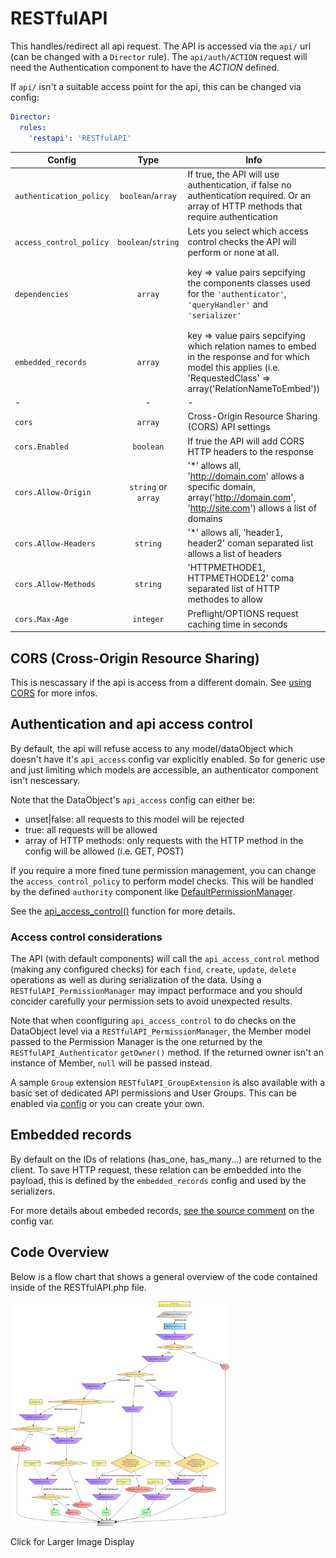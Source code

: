 # RESTfulAPI

This handles/redirect all api request. The API is accessed via the `api/` url (can be changed with a `Director` rule). The `api/auth/ACTION` request will need the Authentication component to have the *ACTION* defined.

If `api/` isn't a suitable access point for the api, this can be changed via config:
```yaml
Director:
  rules:
    'restapi': 'RESTfulAPI'
```

Config | Type | Info | Default
--- | :---: | --- | ---
`authentication_policy` | `boolean`/`array` | If true, the API will use authentication, if false no authentication required. Or an array of HTTP methods that require authentication | false
`access_control_policy` | `boolean`/`string` | Lets you select which access control checks the API will perform or none at all. | 'ACL_CHECK_CONFIG_ONLY'
`dependencies` | `array` | key => value pairs sepcifying the components classes used for the `'authenticator'`, `'queryHandler'` and `'serializer'`  | 'authenticator' => '%$RESTfulAPI_TokenAuthenticator', 'queryHandler' => '%$RESTfulAPI_DefaultQueryHandler', 'serializer' => '%$RESTfulAPI_BasicSerializer'
`embedded_records` | `array` | key => value pairs sepcifying which relation names to embed in the response and for which model this applies (i.e. 'RequestedClass' => array('RelationNameToEmbed')) | n/a
- | - | - | -
`cors` | `array` | Cross-Origin Resource Sharing (CORS) API settings |
`cors.Enabled` | `boolean` | If true the API will add CORS HTTP headers to the response | true
`cors.Allow-Origin` | `string` or `array` | '\*' allows all, 'http://domain.com' allows a specific domain, array('http://domain.com', 'http://site.com') allows a list of domains | '\*'
`cors.Allow-Headers` | `string` | '\*' allows all, 'header1, header2' coman separated list allows a list of headers | '\*'
`cors.Allow-Methods` | `string` | 'HTTPMETHODE1, HTTPMETHODE12' coma separated list of HTTP methodes to allow | 'OPTIONS, POST, GET, PUT, DELETE'
`cors.Max-Age` | `integer` | Preflight/OPTIONS request caching time in seconds | 86400


## CORS (Cross-Origin Resource Sharing)

This is nescassary if the api is access from a different domain. See [using CORS](http://www.html5rocks.com/en/tutorials/cors/) for more infos.


## Authentication and api access control
By default, the api will refuse access to any model/dataObject which doesn't have it's `api_access` config var explicitly enabled. So for generic use and just limiting which models are accessible, an authenticator component isn't nescessary.

Note that the DataObject's `api_access` config can either be:
* unset|false: all requests to this model will be rejected
* true: all requests will be allowed
* array of HTTP methods: only requests with the HTTP method in the config will be allowed (i.e. GET, POST)

If you require a more fined tune permission management, you can change the `access_control_policy` to perform model checks. This will be handled by the defined `authority` component like [DefaultPermissionManager](DefaultPermissionManager.md).

See the [api_access_control()](../code/RESTfulAPI.php#L519) function for more details.


### Access control considerations
The API (with default components) will call the `api_access_control` method (making any configured checks) for each `find`, `create`, `update`, `delete` operations as well as during serialization of the data. Using a `RESTfulAPI_PermissionManager` may impact performace and you should concider carefully your permission sets to avoid unexpected results.

Note that when coonfiguring `api_access_control` to do checks on the DataObject level via a `RESTfulAPI_PermissionManager`, the Member model passed to the Permission Manager is the one returned by the `RESTfulAPI_Authenticator` `getOwner()` method. If the returned owner isn't an instance of Member, `null` will be passed instead.

A sample `Group` extension `RESTfulAPI_GroupExtension` is also available with a basic set of dedicated API permissions and User Groups. This can be enabled via [config](../code/_config/config.yml#L11) or you can create your own.


## Embedded records
By default on the IDs of relations (has_one, has_many...) are returned to the client. To save HTTP request, these relation can be embedded into the payload, this is defined by the `embedded_records` config and used by the serializers.

For more details about embeded records, [see the source comment](../code/RESTfulAPI.php#L106) on the config var.

## Code Overview
Below is a flow chart that shows a general overview of the code contained inside of the RESTfulAPI.php file.

<a href="charts/RESTfulAPI FlowChart_1.pdf"><img src="charts/RESTfulAPI FlowChart_1.png" width="350"/></a>
<p>Click for Larger Image Display</p>
